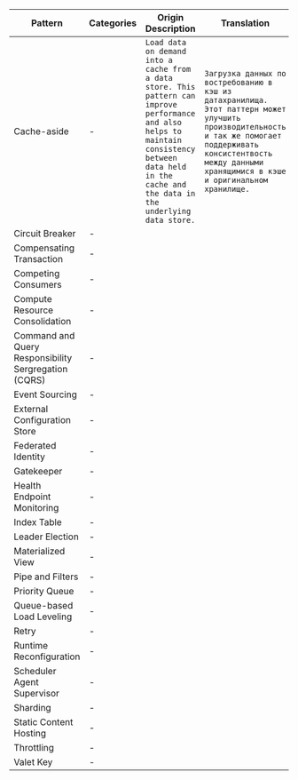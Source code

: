 
| Pattern       | Categories    | Origin Description   | Translation   | Details       |
| ------------- | ------------- | -------------        | ------------- | ------------- |
| Cache-aside   |-| ```Load data on demand into a cache from a data store. This pattern can improve performance and also helps to maintain consistency between data held in the cache and the data in the underlying data store.``` | ```Загрузка данных по востребованию в кэш из датахранилища. Этот паттерн может улучшить производительность и так же помогает поддерживать консистентвость между данными хранящимися в кэше и оригинальном хранилище.```
| Circuit Breaker |-| ```  ``` | ``` ``` |
| Compensating Transaction |-|
| Competing Consumers |-|
| Compute Resource Consolidation |-|
| Command and Query Responsibility Sergregation (CQRS) |-|
| Event Sourcing |-|
| External Configuration Store |-|
| Federated Identity |-|
| Gatekeeper |-|
| Health Endpoint Monitoring |-|
| Index Table |-|
| Leader Election |-|
| Materialized View |-|
| Pipe and Filters |-|
| Priority Queue |-|
| Queue-based Load Leveling |-|
| Retry |-|
| Runtime Reconfiguration |-|
| Scheduler Agent Supervisor |-|
| Sharding |-|
| Static Content Hosting |-|
| Throttling |-|
| Valet Key |-|